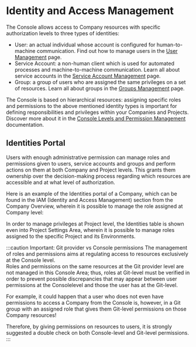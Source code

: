 # Identity and Access Management

The Console allows access to Company resources with specific authorization levels to three types of identities:
- User: an actual individual whose account is configured for human-to-machine communication. Find out how to manage users in the [User Management](/development_suite/identity-and-access-management/user-management.md) page. 
- Service Account: a non-human client which is used for automated processes and machine-to-machine communication. Learn all about service accounts in the [Service Account Management](/development_suite/identity-and-access-management/service-account-management.md) page. 
- Group: a group of users who are assigned the same privileges on a set of resources. Learn all about groups in the [Groups Management](/development_suite/identity-and-access-management/group-management.md) page. 

The Console is based on hierarchical resources: assigning specific roles and permissions to the above mentioned identity types is important for defining responsibilities and privileges within your Companies and Projects. Discover more about it in the [Console Levels and Permission Management](/development_suite/identity-and-access-management/console-levels-and-permission-management.md) documentation.

## Identities Portal

Users with enough administrative permission can manage roles and permissions given to users, service accounts and groups and perform actions on them at both Company and Project levels. This grants them ownership over the decision-making process regarding which resources are accessible and at what level of authorization.

Here is an example of the Identities portal of a Company, which can be found in the IAM (Identity and Access Management) section from the Company Overview, wherein it is possible to manage the role assigned at Company level:  

<!-- TODO: ![Company Identities table](./img/identities_table.png) -->

In order to manage privileges at Project level, the Identities table is shown even into Project Settings Area, wherein it is possible to manage roles assigned to the specific Project and its Environments.

<!-- TODO: ![Project Identities table](./img/identities_table_on_project.png) -->

:::caution Important: Git provider vs Console permissions
The management of roles and permissions aims at regulating access to resources exclusively at the Console level.  
Roles and permissions on the same resources at the Git provider level are not managed in this Console Area; thus, roles at Git-level must be verified in order to prevent possible discrepancies that may appear between user permissions at the Consolelevel and those the user has at the Git-level.

For example, it could happen that a user who does not even have permissions to access a Company from the Console is, however, in a Git group with an assigned role that gives them Git-level permissions on those Company resources!

Therefore, by giving permissions on resources to users, it is strongly suggested a double check on both Console-level and Git-level permissions.
:::